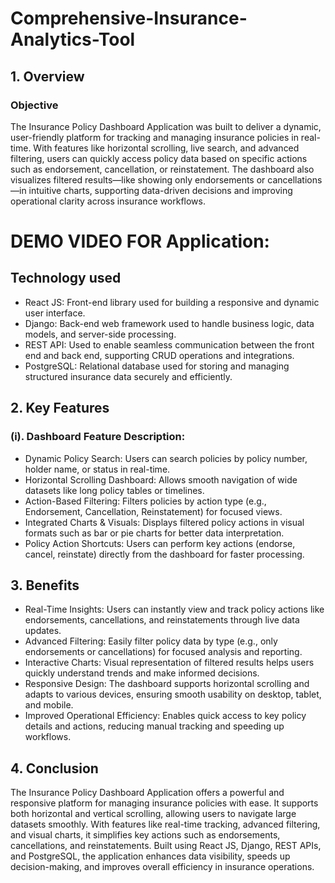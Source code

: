 # Comprehensive-Insurance-Analytics-Tool
## 1. Overview
### Objective
The Insurance Policy Dashboard Application was built to deliver a dynamic, user-friendly platform for tracking and managing insurance policies in real-time. With features like horizontal scrolling, live search, and advanced filtering, users can quickly access policy data based on specific actions such as endorsement, cancellation, or reinstatement. The dashboard also visualizes filtered results—like showing only endorsements or cancellations—in intuitive charts, supporting data-driven decisions and improving operational clarity across insurance workflows.
         
# DEMO VIDEO FOR Application:



## Technology used
 * React JS: Front-end library used for building a responsive and dynamic user interface.
  * Django: Back-end web framework used to handle business logic, data models, and server-side processing.
  * REST API: Used to enable seamless communication between the front end and back end, supporting CRUD operations and integrations.
  * PostgreSQL: Relational database used for storing and managing structured insurance data securely and efficiently.
## 2. Key Features

### (i). Dashboard Feature Description:
 * Dynamic Policy Search: Users can search policies by policy number, holder name, or status in real-time.
 * Horizontal Scrolling Dashboard: Allows smooth navigation of wide datasets like long policy tables or timelines.
 * Action-Based Filtering: Filters policies by action type (e.g., Endorsement, Cancellation, Reinstatement) for focused views.
 * Integrated Charts & Visuals: Displays filtered policy actions in visual formats such as bar or pie charts for better data interpretation.
 * Policy Action Shortcuts: Users can perform key actions (endorse, cancel, reinstate) directly from the dashboard for faster processing.

## 3. Benefits
 * Real-Time Insights: Users can instantly view and track policy actions like endorsements, cancellations, and reinstatements through live data updates.
 * Advanced Filtering: Easily filter policy data by type (e.g., only endorsements or cancellations) for focused analysis and reporting.
 * Interactive Charts: Visual representation of filtered results helps users quickly understand trends and make informed decisions.
 * Responsive Design: The dashboard supports horizontal scrolling and adapts to various devices, ensuring smooth usability on desktop, tablet, and mobile.
 * Improved Operational Efficiency: Enables quick access to key policy details and actions, reducing manual tracking and speeding up workflows.
## 4. Conclusion
The Insurance Policy Dashboard Application offers a powerful and responsive platform for managing insurance policies with ease. It supports both horizontal and vertical scrolling, allowing users to navigate large datasets smoothly. With features like real-time tracking, advanced filtering, and visual charts, it simplifies key actions such as endorsements, cancellations, and reinstatements. Built using React JS, Django, REST APIs, and PostgreSQL, the application enhances data visibility, speeds up decision-making, and improves overall efficiency in insurance operations.
